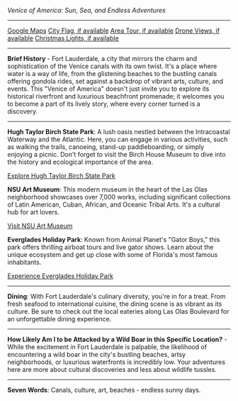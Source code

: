 *Venice of America: Sun, Sea, and Endless Adventures*

---

[Google Maps](https://www.google.com/maps/place/Fort+Lauderdale,+FL/data=!3m1!1e3)
[City Flag, if available](https://www.google.com/search?tbm=isch&q=Fort+Lauderdale+Flag+Picture)
[Area Tour, if available](https://www.youtube.com/results?search_query=Fort+Lauderdale+4k+tour)
[Drone Views, if available](https://www.youtube.com/results?search_query=Fort+Lauderdale+4k+drone)
[Christmas Lights, if available](https://www.youtube.com/results?search_query=Fort+Lauderdale+christmas+lights)

---

**Brief History** - Fort Lauderdale, a city that mirrors the charm and sophistication of the Venice canals with its own twist. It's a place where water is a way of life, from the glistening beaches to the bustling canals offering gondola rides, set against a backdrop of vibrant arts, culture, and events. This "Venice of America" doesn't just invite you to explore its historical riverfront and luxurious beachfront promenade; it welcomes you to become a part of its lively story, where every corner turned is a discovery.

---

**Hugh Taylor Birch State Park**: A lush oasis nestled between the Intracoastal Waterway and the Atlantic. Here, you can engage in various activities, such as walking the trails, canoeing, stand-up paddleboarding, or simply enjoying a picnic. Don't forget to visit the Birch House Museum to dive into the history and ecological importance of the area.

  [Explore Hugh Taylor Birch State Park](https://www.youtube.com/results?search_query=Fort+Lauderdale+Hugh+Taylor+Birch+State+Park)

**NSU Art Museum**: This modern museum in the heart of the Las Olas neighborhood showcases over 7,000 works, including significant collections of Latin American, Cuban, African, and Oceanic Tribal Arts. It's a cultural hub for art lovers.

  [Visit NSU Art Museum](https://www.youtube.com/results?search_query=Fort+Lauderdale+NSU+Art+Museum)

**Everglades Holiday Park**: Known from Animal Planet's "Gator Boys," this park offers thrilling airboat tours and live gator shows. Learn about the unique ecosystem and get up close with some of Florida's most famous inhabitants.

  [Experience Everglades Holiday Park](https://www.youtube.com/results?search_query=Fort+Lauderdale+Everglades+Holiday+Park)

---

**Dining**: With Fort Lauderdale's culinary diversity, you're in for a treat. From fresh seafood to international cuisine, the dining scene is as vibrant as its culture. Be sure to check out the local eateries along Las Olas Boulevard for an unforgettable dining experience.

---

**How Likely Am I to be Attacked by a Wild Boar in this Specific Location?** - While the excitement in Fort Lauderdale is palpable, the likelihood of encountering a wild boar in the city's bustling beaches, artsy neighborhoods, or luxurious waterfronts is incredibly low. Your adventures here are more about cultural discoveries and less about wildlife tussles.

---

**Seven Words**: Canals, culture, art, beaches - endless sunny days.